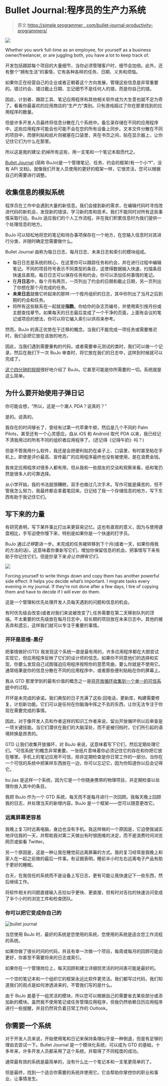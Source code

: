 # Bullet Journal:程序员的生产力系统

> 原文:[https://simple programmer . com/bullet-journal-productivity-programmers/](https://simpleprogrammer.com/bullet-journal-productivity-programmers/)

![](img/275331b4a03c84149143b433aeff5194.png)

Whether you work full-time as an employee, for yourself as a business owner/freelancer, or are juggling both, you have a lot to keep track of.

开发包括跟踪每个项目的大量细节，当你必须管理客户时，细节会加倍。此外，还有整个“拥有生活”的事情，它有各种各样的任务、日期、义务和烦恼。

如果你正在经营自己的企业或者正朝着这个方向发展，管理这些信息是非常重要的。错过约会、错过截止日期、忘记细节不是任何人的错，而是你自己的错。

因此，计划者、跟踪工具、笔记应用程序和其他相关软件成为大生意也就不足为奇了。看看你最喜欢的应用商店的“生产力”类别。只有游戏超过了你在那里找到的应用程序的数量。

但是许多开发人员最终将信息分散在几个系统中。备忘录存储在不同的应用程序中，这些应用程序可能会也可能不会在您的所有设备上同步。文本文件分散在不同的项目中，而便利贴和纸片则被塞在口袋里，夹在书页之间，贴在显示器上，让你记住它们为什么在那里。

所以这是我的建议:扔掉所有这些，用一支笔和一个笔记本取而代之。

[Bullet Journal](https://bulletjournal.com/) (简称 BuJo)是一个管理笔记、任务、约会的框架(有一个小“f”，没有 API 文档)。就像我们开发人员使用的更好的框架一样，它很灵活，您可以根据自己的需要进行调整。

## 收集信息的模拟系统

程序员在工作中会遇到大量的新信息。我们会接到新的需求，在编辑代码时寻找改进代码的新机会，发现新的错误，学习新的库和技术。我们不能同时对所有这些事情采取行动。BuJo 适应我们的个人工作流程，并在我们积累信息时为我们提供一个处理信息的地方。

BuJo 可以轻松地将您的笔记和待办事项保存在一个地方，在您输入信息时对其进行分类，并随时确定您需要做什么。

Bullet Journal 由称为每日日志、每月日志、未来日志和索引的模块组成。

*   每日日志是系统的核心，在这里你可以跟踪任务和约会，并在进行过程中编辑笔记。不同的项目符号表示不同类型的条目，这使得数据输入快速，扫描条目快速且直观。每日日志可以保存任务和约会，你可以添加任何事情的笔记。
*   在**月日志**中，每个月有两页，一页列出了约会的日期和截止日期，另一页列出了你想在那个月完成的任务。
*   **未来日志**就像它听起来的那样:一个按月组织的日志，其中你列出了当月之后到期的约会和任务。
*   将所有这些联系在一起就是**指数**。你给你的杂志页编号，并使用索引按月份或主题查找章节。如果每天的日志最后变成了一个干净的页面，上面有会议的笔记或项目的想法，你可以将它编入索引以供将来参考。

然而，BuJo 的真正优势在于迁移的概念。当我们不能完成一项任务或需要推迟时，我们会把它放在该放的地方。

因此，当我们遇到需要重构的代码，或者需要单元测试的类时，我们可以做一个记录，然后在我们下一次 BuJo 审查时，将它放在我们的日志中，这样到时候就可以完成了。

[这个四分钟的视频](https://www.youtube.com/watch?v=fm15cmYU0IM)很好地介绍了 BuJo。它甚至可能是你所需要的一切。系统就是这么简单。

## 为什么要开始使用子弹日记

你可能会想，“所以，这是一个潮人 PDA？说真的？”

是的。说真的。

我存在的时间够长了，曾经有过第一代苹果牛顿，然后是几个不同的 Palm Pilots，甚至还有一个心灵感应。自从 iOS 和 Android 取代 PDA 以来，我已经记不清我用过的所有不同的组织者应用程序了。(还记得《记得牛奶》吗？)

但是不管我用什么软件，我还是会把便利贴扔在桌子上、口袋里，有时甚至粘在手机上。即使是评价最高、宣传最广的应用程序最终也没有被使用，是在浪费金钱。

我肯定应用程序对很多人都有用，但从我和一些朋友的交谈和观察来看，纸和笔仍然是很多人的可靠选择。

从小学开始，我的书法就很糟糕，双手也做过几次手术。写作可能是痛苦的，但不管我怎么努力，我最终都会拿着笔回来。日记给了我一个存储信息的地方，写下东西有助于我记住它们。

## 写下来的力量

有研究表明，写下某件事比打出来更容易记忆。这也有直观的意义，因为与使用键盘相比，手写迫使你慢下来，特别是如果你是一个快速的打字员。

BuJo 通过*迁移*更进一步。未完成的任务被转移到下个月(或者一天，如果你用我的方法的话)，这意味着你重新写它们，增加你保留信息的机会。把事情写下来有助于你记住它们，但是抄录下来*会让你拥有它们。*

![](img/6f552430c10f9a40bfdde66ad66c4445.png)

Forcing yourself to write things down and copy them has another powerful side effect: It helps you decide what’s important. I migrate tasks every evening in my journal. If they’re not done after a few days, I tire of copying them and have to decide if I will ever do them.

这是一个管理和优先处理开发人员每天遇到的问题和信息的机会。

有时优先级会改变(或者对我们来说被改变了),任务需要在第二天移到队列的顶端。不太重要的优先级放在每月日志中，较长期的项目放在未来日志中。其他的被丢弃和遗忘，这样我们就可以专注于重要的事情。

### 开环是思维-黑仔

把事情做好(GTD) 我发现这个系统一直是最有用的，许多应用程序都在大胆尝试实现它，但应用程序反映了它们的设计师的信念。如果你不同意他们的选择和实现，你要么发现自己试图强迫应用程序按照你的意愿弯曲，要么你就是不使用它。通常结果是你的信息分散在不同的应用程序中，或者那些便利贴粘在你的屏幕上。

我从 GTD 那里学到的最有价值的概念之一是[将开放循环收集到一个单一的可信系统](https://gettingthingsdone.com/2011/10/gtd-best-practices-collect-part-1-of-5/)中的过程。

开环是未完成的承诺。我们典型的日子充满了这些:回电话，更新库，构建需要修复，计划新功能。它们可以是任何在你脑海中挥之不去的东西，让你无法专注于你现在需要完成的事情。

因此，对于像开发人员和作者这样的知识工作者来说，留出开放循环供以后审查是一项关键技能。当它们潜伏在我们的大脑深处，而不是被归档时，它们所引起的语境转换是昂贵的。

GTD 让我们收集开放循环，对 BuJo 来说，这意味着写下它们，然后定期处理它们。“可信系统”的概念非常重要。一张纸片意味着你必须记住它的存在和你把它放在哪里。手机上的笔记应用不可信，除非定期检查是你日常工作的一部分。当你在一个可信的系统中把某样东西放在一边，你可以忘记它，因为你知道你以后会记得它。

bu jias 是这样一个系统，因为它是一个你随身携带的物理项目，并定期检查以处理你放入其中的条目。

我把 BuJo 作为一个 GTD 系统，每天而不是每月进行一次回顾。我每天晚上回顾我的日志，并处理当天的新增内容。BuJo 是一个框架——您可以随意更改它。

### 远离屏幕更容易

我晚上复习时远离电脑，身边也没有手机。我这样做的一个原因是，它迫使我诚实地评估我的一天，并帮助我对第二天做出有时很困难的决定，而不是浪费时间浏览网页或偷看 Twitter。

另一个原因是，这是一种让我在睡觉前远离屏幕的方式。我的复习经常是我晚上和家人在一起之前做的最后一件事。有证据表明，睡前半小时左右远离电子产品有助于更好的睡眠。

白天，在我信任的系统而不是设备上写日志，更有可能让我快速记下一些东西，然后继续工作。

将软件相关的问题直接输入吉拉似乎更快、更直接，但有时对吉拉的快速访问变成了半个小时的浏览工件和检查团队。

### 你可以把它变成你自己的

![bullet journal](img/e591fe3cf434c3cd51a1f50db6fc1e16.png)

当您使用 BuJo 时，最好的系统是您使用的系统，您使用的系统是适合您工作流程的系统。

如果你做了很长时间的代码，并且有幸一次做一个项目，每周或每月的回顾可能会更好，你甚至不需要将来的日志或索引。

如果你在一个管理岗位上，每天回顾和建立详细但灵活的时间表可能是最好的。

一个空的笔记本和一个组织它的框架永远比软件更灵活。我们都写过代码，我们知道我们的观点是如何渗透进来的，不管我们写的是什么。

由于 BuJo 是基于一组灵活的模块，所以您可以根据自己的需要省去某些部分或添加新的模块。虽然我不使用笔记或任务管理应用程序，但我仍然依赖日历应用程序进行一些提醒，并且仍然背负着日常工作的 Outlook。

## 你需要一个系统

对于开发人员来说，开始使用笔和日记来保持条理似乎是一种倒退，但是有足够的理由去尝试一下。Bullet Journal 是一个模块化系统，可以成为 GTD 的基础，十多年来，许多开发人员都采用了这个系统，并取得了不同程度的成功。

通常最有效的系统是最简单的，没有什么比一个笔记本和一支笔更简单的了。

但是最终，找到一个适合你需要的系统并使用它。它会帮助你掌控你的职业和事业，让事情发生。